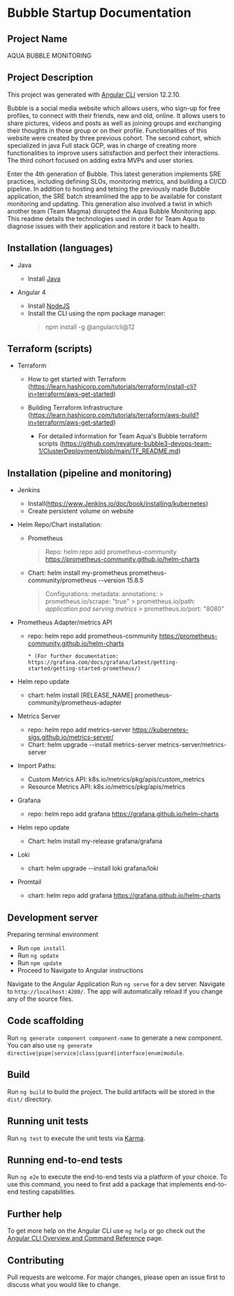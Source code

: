 # Bubble Startup Documentation

## Project Name

AQUA BUBBLE MONITORING


## Project Description

This project was generated with [Angular CLI](https://github.com/angular/angular-cli) version 12.2.10.

Bubble is a social media website which allows users, who sign-up for free profiles, to connect with their friends, new and old, online. It allows users to share pictures, videos and posts as well as joining groups and exchanging their thoughts in those group or on their profile. Functionalities of this website were created by three previous cohort. The second cohort, which specialized in java Full stack GCP, was in charge of creating more functionalities to improve users satisfaction and perfect their interactions. The third cohort focused on adding extra MVPs and user stories.

Enter the 4th generation of Bubble. This latest generation implements SRE practices, including defining SLOs, monitoring metrics, and building a CI/CD pipeline. In addition to hosting and tetsing the previously made Bubble application, the SRE batch streamlined the app to be available for constant monitoring and updating. This generation also involved a twist in which another team (Team Magma) disrupted the Aqua Bubble Monitoring app. This readme details the technologies used in order for Team Aqua to diagnose issues with their application and restore it back to health.


## Installation (languages)

* Java
   * Install [Java](https://www.java.com/en/download/manual.jsp)
   
* Angular 4
  * Install [NodeJS](https://nodejs.org/en/)
  * Install the CLI using the npm package manager:
     > npm install -g @angular/cli@12

## Terraform (scripts)

* Terraform
   * How to get started with Terraform (https://learn.hashicorp.com/tutorials/terraform/install-cli?in=terraform/aws-get-started)
   * Building Terraform Infrastructure (https://learn.hashicorp.com/tutorials/terraform/aws-build?in=terraform/aws-get-started)
         
	 * For detailed information for Team Aqua's Bubble terraform scripts (https://github.com/revature-bubble3-devops-team-1/ClusterDeployment/blob/main/TF_README.md)
   
## Installation (pipeline and monitoring)

* Jenkins
   * Install(https://www.Jenkins.io/doc/book/installing/kubernetes)
   * Create persistent volume on website  
   
* Helm Repo/Chart installation:
   * Prometheus
      >  Repo: helm repo add prometheus-community https://prometheus-community.github.io/helm-charts
   * Chart: helm install my-prometheus prometheus-community/prometheus --version 15.8.5
      > Configurations:
      >  metadata:
        > annotations:
         > prometheus.io/scrape: "true"
         > prometheus.io/path: *application pod serving metrics*
         > prometheus.io/port: "8080"


* Prometheus Adapter/metrics API
  * repo: helm repo add prometheus-community https://prometheus-community.github.io/helm-charts
  
        * (For further documentation: https://grafana.com/docs/grafana/latest/getting-started/getting-started-prometheus/)
  
* Helm repo update
  * chart: helm install [RELEASE_NAME] prometheus-community/prometheus-adapter
  
* Metrics Server
  * repo: helm repo add metrics-server https://kubernetes-sigs.github.io/metrics-server/
  * Chart: helm upgrade --install metrics-server metrics-server/metrics-server
  
* Import Paths:
	* Custom Metrics API: k8s.io/metrics/pkg/apis/custom_metrics
	* Resource Metrics API: k8s.io/metrics/pkg/apis/metrics
	
* Grafana
  * repo: helm repo add grafana https://grafana.github.io/helm-charts
  
* Helm repo update
  * Chart: helm install my-release grafana/grafana
  
* Loki
  * chart: helm upgrade --install loki grafana/loki
  
* Promtail
  * chart: helm repo add grafana https://grafana.github.io/helm-charts


## Development server
Preparing terminal environment
  * Run `npm install`
  * Run `ng update`
  * Run `npm update`
  * Proceed to Navigate to Angular instructions

Navigate to the Angular Application
Run `ng serve` for a dev server. Navigate to `http://localhost:4200/`. The app will automatically reload if you change any of the source files.

## Code scaffolding

Run `ng generate component component-name` to generate a new component. You can also use `ng generate directive|pipe|service|class|guard|interface|enum|module`.

## Build

Run `ng build` to build the project. The build artifacts will be stored in the `dist/` directory.

## Running unit tests

Run `ng test` to execute the unit tests via [Karma](https://karma-runner.github.io).

## Running end-to-end tests

Run `ng e2e` to execute the end-to-end tests via a platform of your choice. To use this command, you need to first add a package that implements end-to-end testing capabilities.

## Further help

To get more help on the Angular CLI use `ng help` or go check out the [Angular CLI Overview and Command Reference](https://angular.io/cli) page.

## Contributing
Pull requests are welcome. For major changes, please open an issue first to discuss what you would like to change. 
